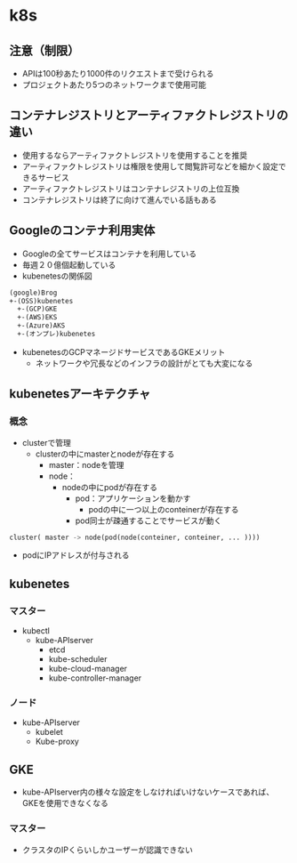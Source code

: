 # k8s
## 注意（制限）
- APIは100秒あたり1000件のリクエストまで受けられる
- プロジェクトあたり5つのネットワークまで使用可能

## コンテナレジストリとアーティファクトレジストリの違い
- 使用するならアーティファクトレジストリを使用することを推奨
- アーティファクトレジストリは権限を使用して閲覧許可などを細かく設定できるサービス
- アーティファクトレジストリはコンテナレジストリの上位互換
- コンテナレジストリは終了に向けて進んでいる話もある

## Googleのコンテナ利用実体
- Googleの全てサービスはコンテナを利用している
- 毎週２０億個起動している
- kubenetesの関係図
```md
(google)Brog
+-(OSS)kubenetes
  +-(GCP)GKE
  +-(AWS)EKS
  +-(Azure)AKS
  +-(オンプレ)kubenetes
```
- kubenetesのGCPマネージドサービスであるGKEメリット
  - ネットワークや冗長などのインフラの設計がとても大変になる

## kubenetesアーキテクチャ
### 概念
- clusterで管理
  - clusterの中にmasterとnodeが存在する
    - master：nodeを管理
    - node：
      - nodeの中にpodが存在する
        - pod：アプリケーションを動かす
          - podの中に一つ以上のconteinerが存在する
        - pod同士が疎通することでサービスが動く 
```py
cluster( master -> node(pod(node(conteiner, conteiner, ... ))))
```
- podにIPアドレスが付与される
## kubenetes
### マスター
- kubectl
  - kube-APIserver
    - etcd
    - kube-scheduler
    - kube-cloud-manager
    - kube-controller-manager
### ノード
- kube-APIserver
  - kubelet
  - Kube-proxy 
## GKE
- kube-APIserver内の様々な設定をしなければいけないケースであれば、GKEを使用できなくなる
### マスター
- クラスタのIPくらいしかユーザーが認識できない
